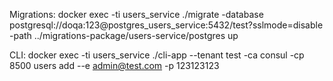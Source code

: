 Migrations:
docker exec -ti users_service  ./migrate -database postgresql://doqa:123@postgres_users_service:5432/test?sslmode=disable -path ../migrations-package/users-service/postgres up

CLI:
docker exec -ti users_service  ./cli-app --tenant test -ca consul -cp 8500 users add --e admin@test.com -p 123123123
